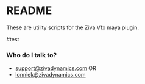 # README #

These are utility scripts for the Ziva Vfx maya plugin.

#test

### Who do I talk to? ###

* support@zivadynamics.com OR
* lonniek@zivadynamics.com